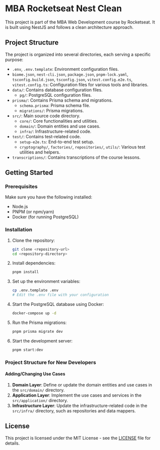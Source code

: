 # MBA Rocketseat Nest Clean

This project is part of the MBA Web Development course by Rocketseat. It is built using NestJS and follows a clean architecture approach.

## Project Structure

The project is organized into several directories, each serving a specific purpose:

- `.env`, `.env.template`: Environment configuration files.
- `biome.json`, `nest-cli.json`, `package.json`, `pnpm-lock.yaml`, `tsconfig.build.json`, `tsconfig.json`, `vitest.config.e2e.ts`, `vitest.config.ts`: Configuration files for various tools and libraries.
- `data/`: Contains database configuration files.
  - `pg/`: PostgreSQL configuration files.
- `prisma/`: Contains Prisma schema and migrations.
  - `schema.prisma`: Prisma schema file.
  - `migrations/`: Prisma migrations.
- `src/`: Main source code directory.
  - `core/`: Core functionalities and utilities.
  - `domain/`: Domain entities and use cases.
  - `infra/`: Infrastructure-related code.
- `test/`: Contains test-related code.
  - `setup-e2e.ts`: End-to-end test setup.
  - `cryptography/`, `factories/`, `repositories/`, `utils/`: Various test utilities and helpers.
- `transcriptions/`: Contains transcriptions of the course lessons.

## Getting Started

### Prerequisites

Make sure you have the following installed:

- Node.js
- PNPM (or npm/yarn)
- Docker (for running PostgreSQL)

### Installation

1. Clone the repository:
    
    ```bash
    git clone <repository-url>
    cd <repository-directory>
    ```

2. Install dependencies:
    
    ```bash
    pnpm install
    ```

3. Set up the environment variables:
    
    ```bash
    cp .env.template .env
    # Edit the .env file with your configuration
    ```

4. Start the PostgreSQL database using Docker:
    
    ```bash
    docker-compose up -d
    ```

5. Run the Prisma migrations:
    
    ```bash
    pnpm prisma migrate dev
    ```

6. Start the development server:
    
    ```bash
    pnpm start:dev
    ```

### Project Structure for New Developers

#### Adding/Changing Use Cases

1. **Domain Layer**: Define or update the domain entities and use cases in the `src/domain/` directory.
2. **Application Layer**: Implement the use cases and services in the `src/application/` directory.
3. **Infrastructure Layer**: Update the infrastructure-related code in the `src/infra/` directory, such as repositories and data mappers.

## License

This project is licensed under the MIT License - see the [LICENSE](LICENSE) file for details.
